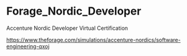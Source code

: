 # Forage_Nordic_Developer
Accenture Nordic Developer Virtual Certification

https://www.theforage.com/simulations/accenture-nordics/software-engineering-qxoj

